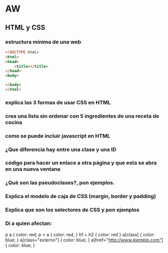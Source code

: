# AW
## HTML y CSS
### estructura mínima de una web

```html
<!DOCTYPE html>
<html>
<head>
	<title></title>
</head>
<body>

</body>
</html>
```
### explica las 3 formas de usar CSS en HTML
### crea una lista sin ordenar con 5 ingredientes de una receta de cocina
### como se puede incluir javascript en HTML
### ¿Que diferencia hay entre una clase y una ID
### código para hacer un enlace a otra página y que esta se abra en una nueva ventana
### ¿Qué son las pseudoclases?, pon ejemplos.
### Explica el modelo de caja de CSS (margin, border y padding)
### Explica que son los selectores de CSS y pon ejemplos
### Di a quien afectan:
p a { color: red;
p > a { color: red; }
h1 + h2 { color: red }
a[class] { color: blue; }
a[class="externo"] { color: blue; }
a[href="http://www.ejemplo.com"] { color: blue; }
```html
